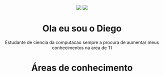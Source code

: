 <div align="center" /> 
  
 <div>  
  
   <a href="https://instagram.com/_diegofrs_" target="_blank"><img src="https://img.shields.io/badge/-Instagram-%23E4405F?style=for-the-badge&logo=instagram&logoColor=white" target="_blank"></a> 
   <a href="https://www.linkedin.com/in/diego-francisco-200a94242/" target="_blank"><img src="https://img.shields.io/badge/-LinkedIn-%230077B5?style=for-the-badge&logo=linkedin&logoColor=white" target="_blank"></a>  
  <h1>Ola eu sou o Diego</h1> 
  <p>Estudante de ciencia da computacao sempre a procura de aumentar meus conhecimentos na area de TI  </p>  
  
 <h1>Áreas de conhecimento</h1>
 
<link rel="stylesheet" href="https://img.shields.io/badge/Linux-FCC624?style=for-the-badge&logo=linux&logoColor=black">
 
<link rel="stylesheet" href="https://img.shields.io/badge/C-00599C?style=for-the-badge&logo=c&logoColor=white">

<link rel="stylesheet" href="https://img.shields.io/badge/PHP-777BB4?style=for-the-badge&logo=php&logoColor=white">


<link rel="stylesheet" href="https://img.shields.io/badge/Vue.js-35495E?style=for-the-badge&logo=vue.js&logoColor=4FC08D">


<link rel="stylesheet" href="https://img.shields.io/badge/JavaScript-F7DF1E?style=for-the-badge&logo=javascript&logoColor=black">


<link rel="stylesheet" href="https://img.shields.io/badge/Node.js-43853D?style=for-the-badge&logo=node.js&logoColor=white">